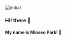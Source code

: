 ![initial](https://user-images.githubusercontent.com/67571521/211616557-b76269f9-ce4a-41dd-b1ec-e8389fb42b53.jpg)

### Hi! there :baby_chick:
#### My name is Minseo Park! 🐥
<!--
- 👩‍🎓 I'm majoring in civil-Engineering and Software Venture in Chung-Ang University(CAU).
- 👩‍💻 Please visit my personal homepage
	- :computer: If you click this page, you can know who I am and my activity about dev.
- If you are interested in me, please don't hesitate to send the email below. :blush: 
- :postbox: Contact : miinseo324@cau.ac.kr

<div align=center>

![Anurag's GitHub stats](https://github-readme-stats.vercel.app/api?username=miinseo324&theme=flag-india&show_icons=true) [![Solved.ac Profile](http://mazassumnida.wtf/api/v2/generate_badge?boj=miinseo324)](https://solved.ac/miinseo324/)

---------------------------------------------------------------------------------
<div align=left>
	
[![Hits](https://hits.seeyoufarm.com/api/count/incr/badge.svg?url=https%3A%2F%2Fgithub.com%2Fmiinseo324&count_bg=%23CC3333&title_bg=%2326BB98&icon=&icon_color=%23E7E7E7&title=hits&edge_flat=true)](https://hits.seeyoufarm.com)
-->


<!--
**miinseo324/miinseo324** is a ✨ _special_ ✨ repository because its `README.md` (this file) appears on your GitHub profile.

Here are some ideas to get you started:

- 🔭 I’m currently working on ...
- 🌱 I’m currently learning ...
- 👯 I’m looking to collaborate on ...
- 🤔 I’m looking for help with ...
- 💬 Ask me about ...
- 📫 How to reach me: ...
- 😄 Pronouns: ...
- ⚡ Fun fact: ...
-->
